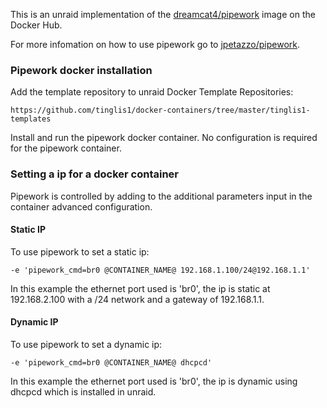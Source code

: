 This is an unraid implementation of the [dreamcat4/pipework](https://hub.docker.com/r/dreamcat4/pipework/) image on the Docker Hub.

For more infomation on how to use pipework go to [jpetazzo/pipework](https://github.com/jpetazzo/pipework).

### Pipework docker installation

Add the template repository to unraid Docker Template Repositories:

	https://github.com/tinglis1/docker-containers/tree/master/tinglis1-templates

Install and run the pipework docker container. No configuration is required for the pipework container.


### Setting a ip for a docker container

Pipework is controlled by adding to the additional parameters input in the container advanced configuration.

#### Static IP
To use pipework to set a  static ip:

	-e 'pipework_cmd=br0 @CONTAINER_NAME@ 192.168.1.100/24@192.168.1.1'
	
In this example the ethernet port used is 'br0', the ip is static at 192.168.2.100 with a /24 network and a gateway of 192.168.1.1.

#### Dynamic IP
To use pipework to set a  dynamic ip:

	-e 'pipework_cmd=br0 @CONTAINER_NAME@ dhcpcd'
	
In this example the ethernet port used is 'br0', the ip is dynamic using dhcpcd which is installed in unraid.

